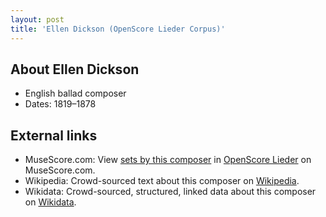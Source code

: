 ```yaml
---
layout: post
title: 'Ellen Dickson (OpenScore Lieder Corpus)'
---
```


## About Ellen Dickson

- English ballad composer
- Dates: 1819–1878

## External links

- MuseScore.com: View [sets by this composer] in [OpenScore Lieder] on MuseScore.com.
- Wikipedia: Crowd-sourced text about this composer on [Wikipedia].
- Wikidata: Crowd-sourced, structured, linked data about this composer on [Wikidata].

[Wikipedia]: https://en.wikipedia.org/wiki/Ellen_Dickson
[Wikidata]: https://www.wikidata.org/wiki/Q5364812
[sets by this composer]: https://musescore.com/openscore-lieder-corpus/sets?order=title&text=Dickson,+Ellen
[OpenScore Lieder]: https://musescore.com/openscore-lieder-corpus

